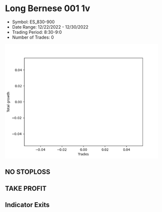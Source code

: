 # Long Bernese 001 1v 
- Symbol: ES_830-900
- Date Range: 12/22/2022 - 12/30/2022
- Trading Period: 8:30-9:0
- Number of Trades: 0

![Plot](LongBernese0011vES_830-900.png)
## NO STOPLOSS














## TAKE PROFIT











## Indicator Exits

